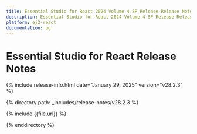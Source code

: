 ```yaml
---
title: Essential Studio for React 2024 Volume 4 SP Release Release Notes  
description: Essential Studio for React 2024 Volume 4 SP Release Release Notes  
platform: ej2-react
documentation: ug
---
```


# Essential Studio for React  Release Notes  

{% include release-info.html date="January 29, 2025"  version="v28.2.3" %}

{% directory path: _includes/release-notes/v28.2.3 %}

{% include {{file.url}} %}

{% enddirectory %}